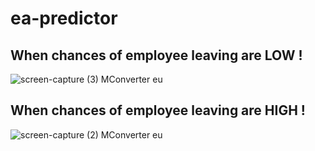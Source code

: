# ea-predictor
## When chances of employee leaving are LOW !
![screen-capture (3)  MConverter eu](https://user-images.githubusercontent.com/71088977/137380857-182a96de-91ad-46e7-a27d-e4e92d0fe234.gif)
## When chances of employee leaving are HIGH !
![screen-capture (2)  MConverter eu](https://user-images.githubusercontent.com/71088977/137380327-73c42d2c-98f4-4a8c-8c03-470de9b781ca.gif)
